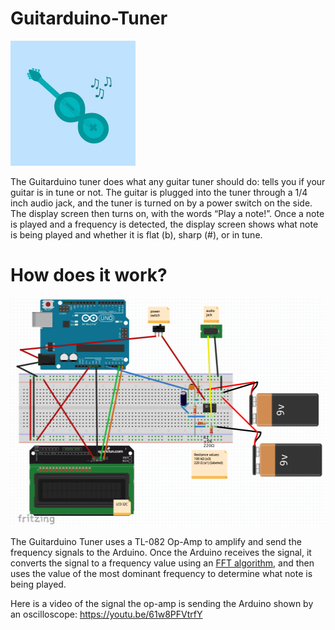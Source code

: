 # Guitarduino-Tuner

<img src="./guitarduino.jpg" data-canonical-src="guitarduino.jpg" width="200" height="200" />

The Guitarduino tuner does what any guitar tuner should do: tells you if your guitar is in tune or not. The guitar is plugged into the tuner through a 1/4 inch audio jack, and the tuner is turned on by a power switch on the side. The display screen then turns on, with the words “Play a note!”. Once a note is played and a frequency is detected, the display screen shows what note is being played and whether it is flat (b), sharp (#), or in tune. 

# How does it work?

<img src="./tuner-schematic-1024x730.png" data-canonical-src="./tuner-schematic-1024x730.png" width="512" height="365"/>

The Guitarduino Tuner uses a TL-082 Op-Amp to amplify and send the frequency signals to the Arduino. Once the Arduino receives the signal, it converts the signal to a frequency value using an [FFT algorithm](https://www.norwegiancreations.com/2017/08/what-is-fft-and-how-can-you-implement-it-on-an-arduino/), and then uses the value of the most dominant frequency to determine what note is being played.

Here is a video of the signal the op-amp is sending the Arduino shown by an oscilloscope:
https://youtu.be/61w8PFVtrfY
